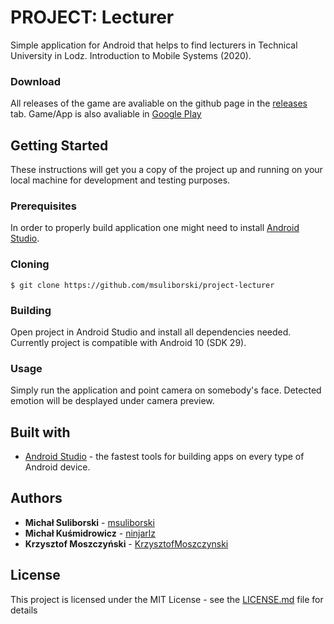 # PROJECT: Lecturer
Simple application for Android that helps to find lecturers in Technical University in Lodz. Introduction to Mobile Systems (2020).<br/>
<!-- <p align="center">
  <img width="210" src="images/1.jpg">
  <img width="210" src="images/2.jpg">
  <img width="210" src="images/3.jpg">
  <img width="210" src="images/4.jpg">
</p> -->

### Download
All releases of the game are avaliable on the github page in the [releases](https://github.com/msuliborski/project-lecturer/releases) tab. 
Game/App is also avaliable in [Google Play](https://play.google.com/store/apps/details?id=com.ms.projectlecturer)

## Getting Started
These instructions will get you a copy of the project up and running on your local machine for development and testing purposes. 

### Prerequisites
In order to properly build application one might need to install [Android Studio](https://developer.android.com/studio).

### Cloning
```
$ git clone https://github.com/msuliborski/project-lecturer
```

### Building
Open project in Android Studio and install all dependencies needed. Currently project is compatible with Android 10 (SDK 29).

### Usage
Simply run the application and point camera on somebody's face. Detected emotion will be desplayed under camera preview.

## Built with
* [Android Studio](https://developer.android.com/studio) - the fastest tools for building apps on every type of Android device.

## Authors
* **Michał Suliborski** - [msuliborski](https://github.com/msuliborski)
* **Michał Kuśmidrowicz** - [ninjarlz](https://github.com/ninjarlz)
* **Krzysztof Moszczyński** - [KrzysztofMoszczynski](https://github.com/KrzysztofMoszczynski)

## License
This project is licensed under the MIT License - see the [LICENSE.md](LICENSE.md) file for details
